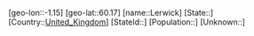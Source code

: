 ﻿---
location: [60.17,-1.15]
type: City
tags:
- geo/City


SpocWebEntityId: 31953
isDeleted: false
confidential: public

---
[geo-lon::-1.15]
[geo-lat::60.17]
[name::Lerwick]
[State::]
[Country::[United_Kingdom](geo/Continent/Europe/United_Kingdom.md)]
[StateId::]
[Population::]
[Unknown::]

